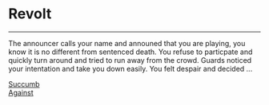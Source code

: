 # Revolt 
----
The announcer calls your name and announed that you are playing, you know it is no different from sentenced death. You refuse to particpate and quickly turn around and tried to run away from the crowd. Guards noticed your intentation and take you down easily. You felt despair and decided ...

[Succumb](accept.md)  
[Against](against.md)  

